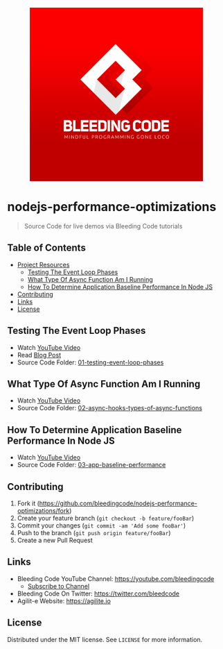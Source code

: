 <p align="center">
  <a href="https://youtube.com/bleedingcode">
    <img
      alt="Bleeding Code"
      src="./assets/bleeding-code-logo-slogan.jpg"
      width="400"
    />
  </a>
</p>

# nodejs-performance-optimizations
> Source Code for live demos via Bleeding Code tutorials

## Table of Contents

- [Project Resources](#table-of-contents)
    - [Testing The Event Loop Phases](#testing-the-event-loop-phases)
    - [What Type Of Async Function Am I Running](#what-type-of-async-function-am-i-running)
    - [How To Determine Application Baseline Performance In Node JS](#how-to-determine-application-baseline-performance-in-node-js)
- [Contributing](#contributing)
- [Links](#links)
- [License](#license)

## Testing The Event Loop Phases

- Watch [YouTube Video](https://youtu.be/ol56smloW2Q)
- Read [Blog Post](http://bleedingcode.com/managing-the-event-loop-phases/)
- Source Code Folder: [01-testing-event-loop-phases](/01-testing-event-loop-phases)

## What Type Of Async Function Am I Running

- Watch [YouTube Video](https://youtu.be/yiBLmRRRx-k)
- Source Code Folder: [02-async-hooks-types-of-async-functions](/02-async-hooks-types-of-async-functions)

## How To Determine Application Baseline Performance In Node JS

- Watch [YouTube Video](https://youtu.be/ol56smloW2Q)
- Source Code Folder: [03-app-baseline-performance](/03-app-baseline-performance)

## Contributing

1. Fork it (<https://github.com/bleedingcode/nodejs-performance-optimizations/fork>)
2. Create your feature branch (`git checkout -b feature/fooBar`)
3. Commit your changes (`git commit -am 'Add some fooBar'`)
4. Push to the branch (`git push origin feature/fooBar`)
5. Create a new Pull Request

## Links

- Bleeding Code YouTube Channel: https://youtube.com/bleedingcode
   - [Subscribe to Channel](https://youtube.com/bleedingcode)
- Bleeding Code On Twitter: https://twitter.com/bleedcode
- Agilit-e Website: https://agilite.io

## License

Distributed under the MIT license. See ``LICENSE`` for more information.